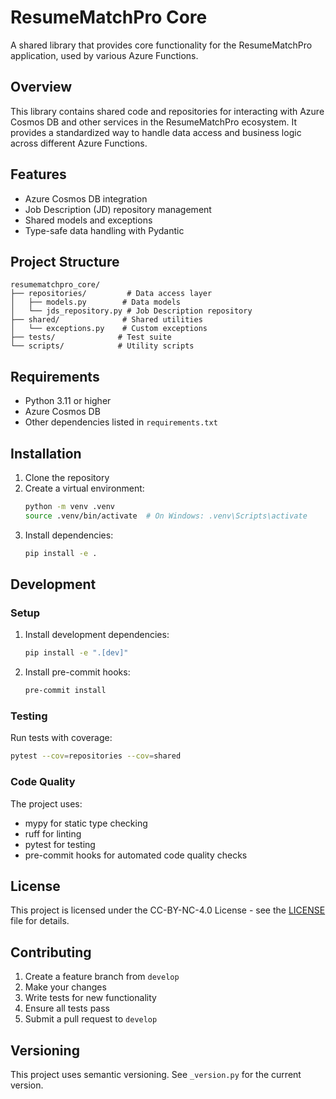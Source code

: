 # ResumeMatchPro Core

A shared library that provides core functionality for the ResumeMatchPro application, used by various Azure Functions.

## Overview

This library contains shared code and repositories for interacting with Azure Cosmos DB and other services in the ResumeMatchPro ecosystem. It provides a standardized way to handle data access and business logic across different Azure Functions.

## Features

- Azure Cosmos DB integration
- Job Description (JD) repository management
- Shared models and exceptions
- Type-safe data handling with Pydantic

## Project Structure

```
resumematchpro_core/
├── repositories/         # Data access layer
│   ├── models.py        # Data models
│   └── jds_repository.py # Job Description repository
├── shared/              # Shared utilities
│   └── exceptions.py    # Custom exceptions
├── tests/              # Test suite
└── scripts/            # Utility scripts
```

## Requirements

- Python 3.11 or higher
- Azure Cosmos DB
- Other dependencies listed in `requirements.txt`

## Installation

1. Clone the repository
2. Create a virtual environment:
   ```bash
   python -m venv .venv
   source .venv/bin/activate  # On Windows: .venv\Scripts\activate
   ```
3. Install dependencies:
   ```bash
   pip install -e .
   ```

## Development

### Setup

1. Install development dependencies:
   ```bash
   pip install -e ".[dev]"
   ```

2. Install pre-commit hooks:
   ```bash
   pre-commit install
   ```

### Testing

Run tests with coverage:
```bash
pytest --cov=repositories --cov=shared
```

### Code Quality

The project uses:
- mypy for static type checking
- ruff for linting
- pytest for testing
- pre-commit hooks for automated code quality checks

## License

This project is licensed under the CC-BY-NC-4.0 License - see the [LICENSE](LICENSE) file for details.

## Contributing

1. Create a feature branch from `develop`
2. Make your changes
3. Write tests for new functionality
4. Ensure all tests pass
5. Submit a pull request to `develop`

## Versioning

This project uses semantic versioning. See `_version.py` for the current version.
